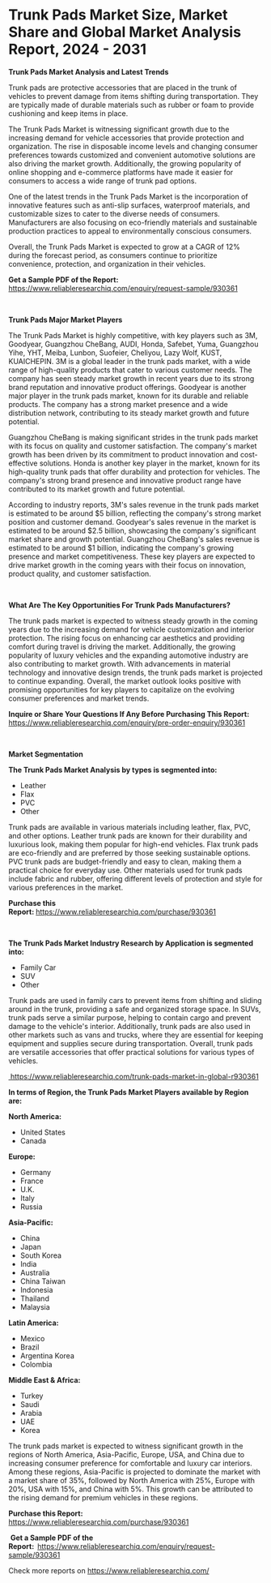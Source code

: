 <p><h1>Trunk Pads Market Size, Market Share and Global Market Analysis Report, 2024 - 2031</h1></p><p><strong>Trunk Pads Market Analysis and Latest Trends</strong></p>
<p><p>Trunk pads are protective accessories that are placed in the trunk of vehicles to prevent damage from items shifting during transportation. They are typically made of durable materials such as rubber or foam to provide cushioning and keep items in place.</p><p>The Trunk Pads Market is witnessing significant growth due to the increasing demand for vehicle accessories that provide protection and organization. The rise in disposable income levels and changing consumer preferences towards customized and convenient automotive solutions are also driving the market growth. Additionally, the growing popularity of online shopping and e-commerce platforms have made it easier for consumers to access a wide range of trunk pad options.</p><p>One of the latest trends in the Trunk Pads Market is the incorporation of innovative features such as anti-slip surfaces, waterproof materials, and customizable sizes to cater to the diverse needs of consumers. Manufacturers are also focusing on eco-friendly materials and sustainable production practices to appeal to environmentally conscious consumers.</p><p>Overall, the Trunk Pads Market is expected to grow at a CAGR of 12% during the forecast period, as consumers continue to prioritize convenience, protection, and organization in their vehicles.</p></p>
<p><strong>Get a Sample PDF of the Report:&nbsp;</strong> <a href="https://www.reliableresearchiq.com/enquiry/request-sample/930361">https://www.reliableresearchiq.com/enquiry/request-sample/930361</a></p>
<p>&nbsp;</p>
<p><strong>Trunk Pads Major Market Players</strong></p>
<p><p>The Trunk Pads Market is highly competitive, with key players such as 3M, Goodyear, Guangzhou CheBang, AUDI, Honda, Safebet, Yuma, Guangzhou Yihe, YHT, Meiba, Lunbon, Suofeier, Cheliyou, Lazy Wolf, KUST, KUAICHEPIN. 3M is a global leader in the trunk pads market, with a wide range of high-quality products that cater to various customer needs. The company has seen steady market growth in recent years due to its strong brand reputation and innovative product offerings. Goodyear is another major player in the trunk pads market, known for its durable and reliable products. The company has a strong market presence and a wide distribution network, contributing to its steady market growth and future potential.</p><p>Guangzhou CheBang is making significant strides in the trunk pads market with its focus on quality and customer satisfaction. The company's market growth has been driven by its commitment to product innovation and cost-effective solutions. Honda is another key player in the market, known for its high-quality trunk pads that offer durability and protection for vehicles. The company's strong brand presence and innovative product range have contributed to its market growth and future potential.</p><p>According to industry reports, 3M's sales revenue in the trunk pads market is estimated to be around $5 billion, reflecting the company's strong market position and customer demand. Goodyear's sales revenue in the market is estimated to be around $2.5 billion, showcasing the company's significant market share and growth potential. Guangzhou CheBang's sales revenue is estimated to be around $1 billion, indicating the company's growing presence and market competitiveness. These key players are expected to drive market growth in the coming years with their focus on innovation, product quality, and customer satisfaction.</p></p>
<p>&nbsp;</p>
<p><strong>What Are The Key Opportunities For Trunk Pads Manufacturers?</strong></p>
<p><p>The trunk pads market is expected to witness steady growth in the coming years due to the increasing demand for vehicle customization and interior protection. The rising focus on enhancing car aesthetics and providing comfort during travel is driving the market. Additionally, the growing popularity of luxury vehicles and the expanding automotive industry are also contributing to market growth. With advancements in material technology and innovative design trends, the trunk pads market is projected to continue expanding. Overall, the market outlook looks positive with promising opportunities for key players to capitalize on the evolving consumer preferences and market trends.</p></p>
<p><strong>Inquire or Share Your Questions If Any Before Purchasing This Report:</strong> <a href="https://www.reliableresearchiq.com/enquiry/pre-order-enquiry/930361">https://www.reliableresearchiq.com/enquiry/pre-order-enquiry/930361</a></p>
<p>&nbsp;</p>
<p><strong>Market Segmentation</strong></p>
<p><strong>The Trunk Pads Market Analysis by types is segmented into:</strong></p>
<p><ul><li>Leather</li><li>Flax</li><li>PVC</li><li>Other</li></ul></p>
<p><p>Trunk pads are available in various materials including leather, flax, PVC, and other options. Leather trunk pads are known for their durability and luxurious look, making them popular for high-end vehicles. Flax trunk pads are eco-friendly and are preferred by those seeking sustainable options. PVC trunk pads are budget-friendly and easy to clean, making them a practical choice for everyday use. Other materials used for trunk pads include fabric and rubber, offering different levels of protection and style for various preferences in the market.</p></p>
<p><strong>Purchase this Report:&nbsp;</strong><a href="https://www.reliableresearchiq.com/purchase/930361">https://www.reliableresearchiq.com/purchase/930361</a></p>
<p>&nbsp;</p>
<p><strong>The Trunk Pads Market Industry Research by Application is segmented into:</strong></p>
<p><ul><li>Family Car</li><li>SUV</li><li>Other</li></ul></p>
<p><p>Trunk pads are used in family cars to prevent items from shifting and sliding around in the trunk, providing a safe and organized storage space. In SUVs, trunk pads serve a similar purpose, helping to contain cargo and prevent damage to the vehicle's interior. Additionally, trunk pads are also used in other markets such as vans and trucks, where they are essential for keeping equipment and supplies secure during transportation. Overall, trunk pads are versatile accessories that offer practical solutions for various types of vehicles.</p></p>
<p><a href="https://www.reliableresearchiq.com/trunk-pads-market-in-global-r930361">&nbsp;https://www.reliableresearchiq.com/trunk-pads-market-in-global-r930361</a></p>
<p><strong>In terms of Region, the Trunk Pads Market Players available by Region are:</strong></p>
<p>
    <p> <strong> North America: </strong>
        <ul>
            <li>United States</li>
            <li>Canada</li>
        </ul>
        </p> 
    <p> <strong> Europe: </strong>
        <ul>
            <li>Germany</li>
            <li>France</li>
            <li>U.K.</li>
            <li>Italy</li>
            <li>Russia</li>
        </ul>
        </p> 
    <p> <strong> Asia-Pacific: </strong>
        <ul>
            <li>China</li>
            <li>Japan</li>
            <li>South Korea</li>
            <li>India</li>
            <li>Australia</li>
            <li>China Taiwan</li>
            <li>Indonesia</li>
            <li>Thailand</li>
            <li>Malaysia</li>
        </ul>
        </p> 
    <p> <strong> Latin America: </strong>
        <ul>
            <li>Mexico</li>
            <li>Brazil</li>
            <li>Argentina Korea</li>
            <li>Colombia</li>
        </ul>
        </p> 
    <p> <strong> Middle East & Africa: </strong>
        <ul>
            <li>Turkey</li>
            <li>Saudi</li>
            <li>Arabia</li>
            <li>UAE</li>
            <li>Korea</li>
        </ul>
    </p>
    </p>
<p><p>The trunk pads market is expected to witness significant growth in the regions of North America, Asia-Pacific, Europe, USA, and China due to increasing consumer preference for comfortable and luxury car interiors. Among these regions, Asia-Pacific is projected to dominate the market with a market share of 35%, followed by North America with 25%, Europe with 20%, USA with 15%, and China with 5%. This growth can be attributed to the rising demand for premium vehicles in these regions.</p></p>
<p><strong>Purchase this Report: </strong><a href="https://www.reliableresearchiq.com/purchase/930361">https://www.reliableresearchiq.com/purchase/930361</a></p>
<p>&nbsp;<strong>Get a Sample PDF of the Report:&nbsp;&nbsp;</strong><a href="https://www.reliableresearchiq.com/enquiry/request-sample/930361">https://www.reliableresearchiq.com/enquiry/request-sample/930361</a></p>
<p><strong></strong></p>
<p>Check more reports on <a href="https://www.reliableresearchiq.com/">https://www.reliableresearchiq.com/</a></p>